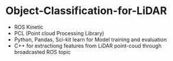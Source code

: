 # Object-Classification-for-LiDAR


- ROS Kinetic
- PCL (Point cloud Processing Library)
- Python, Pandas, Sci-kit learn for Model training and evaluation 
- C++ for extractiong features from LiDAR point-coud through broadcasted ROS topic
